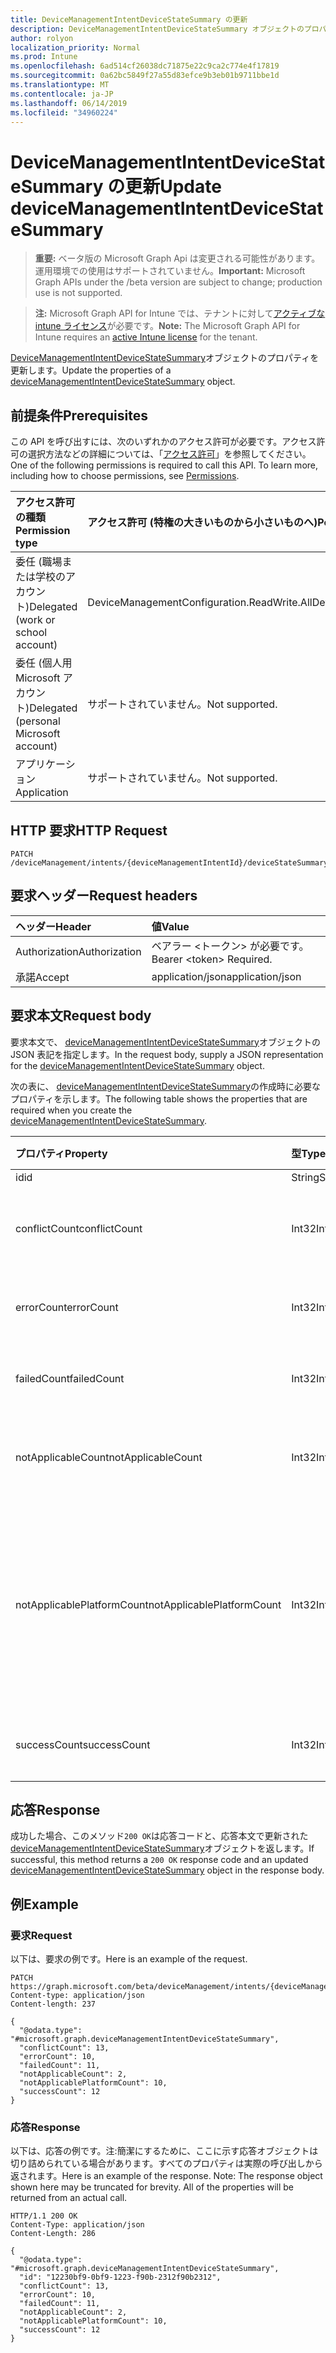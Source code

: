 ```yaml
---
title: DeviceManagementIntentDeviceStateSummary の更新
description: DeviceManagementIntentDeviceStateSummary オブジェクトのプロパティを更新します。
author: rolyon
localization_priority: Normal
ms.prod: Intune
ms.openlocfilehash: 6ad514cf26038dc71875e22c9ca2c774e4f17819
ms.sourcegitcommit: 0a62bc5849f27a55d83efce9b3eb01b9711bbe1d
ms.translationtype: MT
ms.contentlocale: ja-JP
ms.lasthandoff: 06/14/2019
ms.locfileid: "34960224"
---
```

# <a name="update-devicemanagementintentdevicestatesummary"></a><span data-ttu-id="b9c9f-103">DeviceManagementIntentDeviceStateSummary の更新</span><span class="sxs-lookup"><span data-stu-id="b9c9f-103">Update deviceManagementIntentDeviceStateSummary</span></span>

> <span data-ttu-id="b9c9f-104">**重要:** ベータ版の Microsoft Graph Api は変更される可能性があります。運用環境での使用はサポートされていません。</span><span class="sxs-lookup"><span data-stu-id="b9c9f-104">**Important:** Microsoft Graph APIs under the /beta version are subject to change; production use is not supported.</span></span>

> <span data-ttu-id="b9c9f-105">**注:** Microsoft Graph API for Intune では、テナントに対して[アクティブな intune ライセンス](https://go.microsoft.com/fwlink/?linkid=839381)が必要です。</span><span class="sxs-lookup"><span data-stu-id="b9c9f-105">**Note:** The Microsoft Graph API for Intune requires an [active Intune license](https://go.microsoft.com/fwlink/?linkid=839381) for the tenant.</span></span>

<span data-ttu-id="b9c9f-106">[DeviceManagementIntentDeviceStateSummary](../resources/intune-deviceintent-devicemanagementintentdevicestatesummary.md)オブジェクトのプロパティを更新します。</span><span class="sxs-lookup"><span data-stu-id="b9c9f-106">Update the properties of a [deviceManagementIntentDeviceStateSummary](../resources/intune-deviceintent-devicemanagementintentdevicestatesummary.md) object.</span></span>

## <a name="prerequisites"></a><span data-ttu-id="b9c9f-107">前提条件</span><span class="sxs-lookup"><span data-stu-id="b9c9f-107">Prerequisites</span></span>
<span data-ttu-id="b9c9f-p101">この API を呼び出すには、次のいずれかのアクセス許可が必要です。アクセス許可の選択方法などの詳細については、「[アクセス許可](/graph/permissions-reference)」を参照してください。</span><span class="sxs-lookup"><span data-stu-id="b9c9f-p101">One of the following permissions is required to call this API. To learn more, including how to choose permissions, see [Permissions](/graph/permissions-reference).</span></span>

|<span data-ttu-id="b9c9f-110">アクセス許可の種類</span><span class="sxs-lookup"><span data-stu-id="b9c9f-110">Permission type</span></span>|<span data-ttu-id="b9c9f-111">アクセス許可 (特権の大きいものから小さいものへ)</span><span class="sxs-lookup"><span data-stu-id="b9c9f-111">Permissions (from most to least privileged)</span></span>|
|:---|:---|
|<span data-ttu-id="b9c9f-112">委任 (職場または学校のアカウント)</span><span class="sxs-lookup"><span data-stu-id="b9c9f-112">Delegated (work or school account)</span></span>|<span data-ttu-id="b9c9f-113">DeviceManagementConfiguration.ReadWrite.All</span><span class="sxs-lookup"><span data-stu-id="b9c9f-113">DeviceManagementConfiguration.ReadWrite.All</span></span>|
|<span data-ttu-id="b9c9f-114">委任 (個人用 Microsoft アカウント)</span><span class="sxs-lookup"><span data-stu-id="b9c9f-114">Delegated (personal Microsoft account)</span></span>|<span data-ttu-id="b9c9f-115">サポートされていません。</span><span class="sxs-lookup"><span data-stu-id="b9c9f-115">Not supported.</span></span>|
|<span data-ttu-id="b9c9f-116">アプリケーション</span><span class="sxs-lookup"><span data-stu-id="b9c9f-116">Application</span></span>|<span data-ttu-id="b9c9f-117">サポートされていません。</span><span class="sxs-lookup"><span data-stu-id="b9c9f-117">Not supported.</span></span>|

## <a name="http-request"></a><span data-ttu-id="b9c9f-118">HTTP 要求</span><span class="sxs-lookup"><span data-stu-id="b9c9f-118">HTTP Request</span></span>
<!-- {
  "blockType": "ignored"
}
-->
``` http
PATCH /deviceManagement/intents/{deviceManagementIntentId}/deviceStateSummary
```

## <a name="request-headers"></a><span data-ttu-id="b9c9f-119">要求ヘッダー</span><span class="sxs-lookup"><span data-stu-id="b9c9f-119">Request headers</span></span>
|<span data-ttu-id="b9c9f-120">ヘッダー</span><span class="sxs-lookup"><span data-stu-id="b9c9f-120">Header</span></span>|<span data-ttu-id="b9c9f-121">値</span><span class="sxs-lookup"><span data-stu-id="b9c9f-121">Value</span></span>|
|:---|:---|
|<span data-ttu-id="b9c9f-122">Authorization</span><span class="sxs-lookup"><span data-stu-id="b9c9f-122">Authorization</span></span>|<span data-ttu-id="b9c9f-123">ベアラー &lt;トークン&gt; が必要です。</span><span class="sxs-lookup"><span data-stu-id="b9c9f-123">Bearer &lt;token&gt; Required.</span></span>|
|<span data-ttu-id="b9c9f-124">承諾</span><span class="sxs-lookup"><span data-stu-id="b9c9f-124">Accept</span></span>|<span data-ttu-id="b9c9f-125">application/json</span><span class="sxs-lookup"><span data-stu-id="b9c9f-125">application/json</span></span>|

## <a name="request-body"></a><span data-ttu-id="b9c9f-126">要求本文</span><span class="sxs-lookup"><span data-stu-id="b9c9f-126">Request body</span></span>
<span data-ttu-id="b9c9f-127">要求本文で、 [deviceManagementIntentDeviceStateSummary](../resources/intune-deviceintent-devicemanagementintentdevicestatesummary.md)オブジェクトの JSON 表記を指定します。</span><span class="sxs-lookup"><span data-stu-id="b9c9f-127">In the request body, supply a JSON representation for the [deviceManagementIntentDeviceStateSummary](../resources/intune-deviceintent-devicemanagementintentdevicestatesummary.md) object.</span></span>

<span data-ttu-id="b9c9f-128">次の表に、 [deviceManagementIntentDeviceStateSummary](../resources/intune-deviceintent-devicemanagementintentdevicestatesummary.md)の作成時に必要なプロパティを示します。</span><span class="sxs-lookup"><span data-stu-id="b9c9f-128">The following table shows the properties that are required when you create the [deviceManagementIntentDeviceStateSummary](../resources/intune-deviceintent-devicemanagementintentdevicestatesummary.md).</span></span>

|<span data-ttu-id="b9c9f-129">プロパティ</span><span class="sxs-lookup"><span data-stu-id="b9c9f-129">Property</span></span>|<span data-ttu-id="b9c9f-130">型</span><span class="sxs-lookup"><span data-stu-id="b9c9f-130">Type</span></span>|<span data-ttu-id="b9c9f-131">説明</span><span class="sxs-lookup"><span data-stu-id="b9c9f-131">Description</span></span>|
|:---|:---|:---|
|<span data-ttu-id="b9c9f-132">id</span><span class="sxs-lookup"><span data-stu-id="b9c9f-132">id</span></span>|<span data-ttu-id="b9c9f-133">String</span><span class="sxs-lookup"><span data-stu-id="b9c9f-133">String</span></span>|<span data-ttu-id="b9c9f-134">ID</span><span class="sxs-lookup"><span data-stu-id="b9c9f-134">The ID</span></span>|
|<span data-ttu-id="b9c9f-135">conflictCount</span><span class="sxs-lookup"><span data-stu-id="b9c9f-135">conflictCount</span></span>|<span data-ttu-id="b9c9f-136">Int32</span><span class="sxs-lookup"><span data-stu-id="b9c9f-136">Int32</span></span>|<span data-ttu-id="b9c9f-137">競合しているデバイスの数</span><span class="sxs-lookup"><span data-stu-id="b9c9f-137">Number of devices in conflict</span></span>|
|<span data-ttu-id="b9c9f-138">errorCount</span><span class="sxs-lookup"><span data-stu-id="b9c9f-138">errorCount</span></span>|<span data-ttu-id="b9c9f-139">Int32</span><span class="sxs-lookup"><span data-stu-id="b9c9f-139">Int32</span></span>|<span data-ttu-id="b9c9f-140">エラー デバイスの数</span><span class="sxs-lookup"><span data-stu-id="b9c9f-140">Number of error devices</span></span>|
|<span data-ttu-id="b9c9f-141">failedCount</span><span class="sxs-lookup"><span data-stu-id="b9c9f-141">failedCount</span></span>|<span data-ttu-id="b9c9f-142">Int32</span><span class="sxs-lookup"><span data-stu-id="b9c9f-142">Int32</span></span>|<span data-ttu-id="b9c9f-143">失敗したデバイスの数</span><span class="sxs-lookup"><span data-stu-id="b9c9f-143">Number of failed devices</span></span>|
|<span data-ttu-id="b9c9f-144">notApplicableCount</span><span class="sxs-lookup"><span data-stu-id="b9c9f-144">notApplicableCount</span></span>|<span data-ttu-id="b9c9f-145">Int32</span><span class="sxs-lookup"><span data-stu-id="b9c9f-145">Int32</span></span>|<span data-ttu-id="b9c9f-146">該当しないデバイスの数</span><span class="sxs-lookup"><span data-stu-id="b9c9f-146">Number of not applicable devices</span></span>|
|<span data-ttu-id="b9c9f-147">notApplicablePlatformCount</span><span class="sxs-lookup"><span data-stu-id="b9c9f-147">notApplicablePlatformCount</span></span>|<span data-ttu-id="b9c9f-148">Int32</span><span class="sxs-lookup"><span data-stu-id="b9c9f-148">Int32</span></span>|<span data-ttu-id="b9c9f-149">プラットフォームとポリシーの不一致が原因で適用されていないデバイスの数</span><span class="sxs-lookup"><span data-stu-id="b9c9f-149">Number of not applicable devices due to mismatch platform and policy</span></span>|
|<span data-ttu-id="b9c9f-150">successCount</span><span class="sxs-lookup"><span data-stu-id="b9c9f-150">successCount</span></span>|<span data-ttu-id="b9c9f-151">Int32</span><span class="sxs-lookup"><span data-stu-id="b9c9f-151">Int32</span></span>|<span data-ttu-id="b9c9f-152">成功したデバイスの数</span><span class="sxs-lookup"><span data-stu-id="b9c9f-152">Number of succeeded devices</span></span>|



## <a name="response"></a><span data-ttu-id="b9c9f-153">応答</span><span class="sxs-lookup"><span data-stu-id="b9c9f-153">Response</span></span>
<span data-ttu-id="b9c9f-154">成功した場合、このメソッド`200 OK`は応答コードと、応答本文で更新された[deviceManagementIntentDeviceStateSummary](../resources/intune-deviceintent-devicemanagementintentdevicestatesummary.md)オブジェクトを返します。</span><span class="sxs-lookup"><span data-stu-id="b9c9f-154">If successful, this method returns a `200 OK` response code and an updated [deviceManagementIntentDeviceStateSummary](../resources/intune-deviceintent-devicemanagementintentdevicestatesummary.md) object in the response body.</span></span>

## <a name="example"></a><span data-ttu-id="b9c9f-155">例</span><span class="sxs-lookup"><span data-stu-id="b9c9f-155">Example</span></span>

### <a name="request"></a><span data-ttu-id="b9c9f-156">要求</span><span class="sxs-lookup"><span data-stu-id="b9c9f-156">Request</span></span>
<span data-ttu-id="b9c9f-157">以下は、要求の例です。</span><span class="sxs-lookup"><span data-stu-id="b9c9f-157">Here is an example of the request.</span></span>
``` http
PATCH https://graph.microsoft.com/beta/deviceManagement/intents/{deviceManagementIntentId}/deviceStateSummary
Content-type: application/json
Content-length: 237

{
  "@odata.type": "#microsoft.graph.deviceManagementIntentDeviceStateSummary",
  "conflictCount": 13,
  "errorCount": 10,
  "failedCount": 11,
  "notApplicableCount": 2,
  "notApplicablePlatformCount": 10,
  "successCount": 12
}
```

### <a name="response"></a><span data-ttu-id="b9c9f-158">応答</span><span class="sxs-lookup"><span data-stu-id="b9c9f-158">Response</span></span>
<span data-ttu-id="b9c9f-p102">以下は、応答の例です。注:簡潔にするために、ここに示す応答オブジェクトは切り詰められている場合があります。すべてのプロパティは実際の呼び出しから返されます。</span><span class="sxs-lookup"><span data-stu-id="b9c9f-p102">Here is an example of the response. Note: The response object shown here may be truncated for brevity. All of the properties will be returned from an actual call.</span></span>
``` http
HTTP/1.1 200 OK
Content-Type: application/json
Content-Length: 286

{
  "@odata.type": "#microsoft.graph.deviceManagementIntentDeviceStateSummary",
  "id": "12230bf9-0bf9-1223-f90b-2312f90b2312",
  "conflictCount": 13,
  "errorCount": 10,
  "failedCount": 11,
  "notApplicableCount": 2,
  "notApplicablePlatformCount": 10,
  "successCount": 12
}
```





